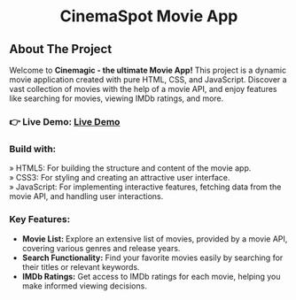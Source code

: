 <h1 align="center">CinemaSpot Movie App</h1>
<h2 align="left">About The Project</h2>
<p>Welcome to <b>Cinemagic - the ultimate Movie App!</b> This project is a dynamic movie application created with pure HTML, CSS, and JavaScript. Discover a vast collection of movies with the help of a movie API, and enjoy features like searching for movies, viewing IMDb ratings, and more.</p>
<h3 align="left">👉 Live Demo: <a href="https://hkt13.github.io/Javascript-Projects/movie-app/" target=" ">Live Demo</a></h3>
<h3>Build with:</h3>

» HTML5: For building the structure and content of the movie app. <br>
» CSS3: For styling and creating an attractive user interface. <br>
» JavaScript: For implementing interactive features, fetching data from the movie API, and handling user interactions. 

<h3><b>Key Features:</b></h3>
<ul>
  <li><b>Movie List: </b> Explore an extensive list of movies, provided by a movie API, covering various genres and release years.</li>
  <li><b>Search Functionality:</b> Find your favorite movies easily by searching for their titles or relevant keywords.</li>
   <li><b>IMDb Ratings:</b>  Get access to IMDb ratings for each movie, helping you make informed viewing decisions.</li>
</ul>
